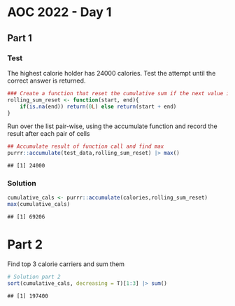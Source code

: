 AOC 2022 - Day 1
================

## Part 1

### Test

The highest calorie holder has 24000 calories. Test the attempt until
the correct answer is returned.

``` r
### Create a function that reset the cumulative sum if the next value is NA/blank
rolling_sum_reset <- function(start, end){
    if(is.na(end)) return(0L) else return(start + end)
}
```

Run over the list pair-wise, using the accumulate function and record
the result after each pair of cells

``` r
## Accumulate result of function call and find max
purrr::accumulate(test_data,rolling_sum_reset) |> max()
```

    ## [1] 24000

### Solution

``` r
cumulative_cals <- purrr::accumulate(calories,rolling_sum_reset) 
max(cumulative_cals)
```

    ## [1] 69206

# Part 2

Find top 3 calorie carriers and sum them

``` r
# Solution part 2
sort(cumulative_cals, decreasing = T)[1:3] |> sum()
```

    ## [1] 197400
